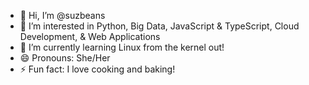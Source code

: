 - 👋 Hi, I’m @suzbeans
- 👀 I’m interested in Python, Big Data, JavaScript & TypeScript, Cloud Development, & Web Applications
- 🌱 I’m currently learning Linux from the kernel out!
- 😄 Pronouns: She/Her
- ⚡ Fun fact: I love cooking and baking!
